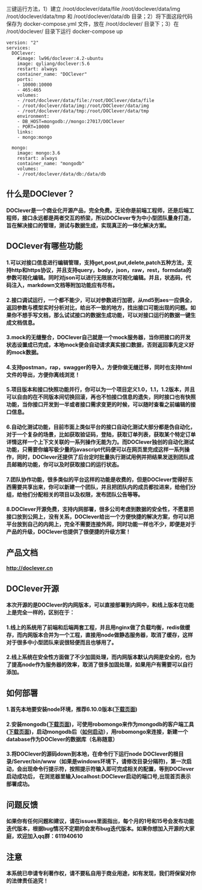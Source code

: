 三键运行方法，1）建立 /root/doclever/data/file /root/doclever/data/img /root/doclever/data/tmp 和 /root/doclever/data/db 目录；2）将下面这段代码保存为 docker-compose.yml 文件，放在 /root/doclever/ 目录下；3）在 /root/doclever/ 目录下运行 docker-compose up
```
version: "2"
services:
  DOClever:
    #image: lw96/doclever:4.2-ubuntu
    image: qyliang/doclever:5.6
    restart: always
    container_name: "DOClever"
    ports:
    - 10000:10000
    - 465:465
    volumes:
    - /root/doclever/data/file:/root/DOClever/data/file
    - /root/doclever/data/img:/root/DOClever/data/img
    - /root/doclever/data/tmp:/root/DOClever/data/tmp
    environment:
    - DB_HOST=mongodb://mongo:27017/DOClever
    - PORT=10000
    links:
    - mongo:mongo

  mongo:
    image: mongo:3.6
    restart: always
    container_name: "mongodb"
    volumes:
    - /root/doclever/data/db:/data/db
```
## 什么是DOClever？
#### DOClever是一个商业化开源产品，完全免费。无论你是前端工程师，还是后端工程师，接口永远都是两者交互的桥梁，所以DOClever专为中小型团队量身打造，旨在解决接口的管理，测试与数据生成，实现真正的一体化解决方案。
## DOClever有哪些功能
#### 1.可以对接口信息进行编辑管理，支持get,post,put,delete,patch五种方法，支持http和https协议，并且支持query，body，json，raw，rest，formdata的参数可视化编辑。同时对json可以进行无限层次可视化编辑。并且，状态码，代码注入，markdown文档等附加功能应有尽有。
#### 2.接口调试运行，一个都不能少，可以对参数进行加密，从md5到aes一应俱全，返回参数与模型实时分析对比，给出不一致的地方，找出接口可能出现的问题。如果你不想手写文档，那么试试接口的数据生成功能，可以对接口运行的数据一键生成文档信息。
#### 3.mock的无缝整合，DOClever自己就是一个mock服务器，当你把接口的开发状态设置成已完成，本地mock便会自动请求真实接口数据，否则返回事先定义好的mock数据。
#### 4.支持postman，rap，swagger的导入，方便你做无缝迁移，同时也支持html文件的导出，方便你离线浏览！
#### 5.项目版本和接口快照功能并行，你可以为一个项目定义1.0，1.1，1.2版本，并且可以自由的在不同版本间切换回滚，再也不怕接口信息的遗失，同时接口也有快照功能，当你接口开发到一半或者接口需求变更的时候，可以随时查看之前编辑的接口信息。
#### 6.自动化测试功能，目前市面上类似平台的接口自动化测试大部分都是伪自动化，对于一个复杂的场景，比如获取验证码，登陆，获取订单列表，获取某个特定订单详情这样一个上下文关联的一系列操作无能为力。而DOClever独创的自动化测试功能，只需要你编写极少量的javascript代码便可以在网页里完成这样一系列操作，同时，DOClever还提供了后台定时批量执行测试用例并把结果发送到团队成员邮箱的功能，你可以及时获取接口的运行状态。
#### 7.团队协作功能，很多类似的平台这样的功能是收费的，但是DOClever觉得好东西需要共享出来，你可以新建一个团队，并且把团队内的成员都拉进来，给他们分组，给他们分配相关的项目以及权限，发布团队公告等等。
#### 8.DOClever开源免费，支持内网部署，很多公司考虑到数据的安全性，不愿意把接口放到公网上，没有关系，DOClever给出一个方便快捷的解决方案，你可以把平台放到自己的内网上，完全不需要连接外网，同时功能一样也不少，即便是对于产品的升级，DOClever也提供了很便捷的升级方案！
## 产品文档
#### http://doclever.cn
## DOClever开源
#### 本次开源的是DOClever的内网版本，可以直接部署到内网中，和线上版本在功能上是完全一样的，区别在于：
#### 1.线上的系统用了前端和后端两套工程，并且用nginx做了负载均衡，redis做缓存，而内网版本合并为一个工程，直接用node做静态服务器，取消了缓存，这样对于很多中小型团队来说很轻便而且也够用了。
#### 2.线上系统在安全性方面做了不少加固处理，而内网版本默认内网是安全的，也为了提高node作为服务器的效率，取消了很多加固处理，如果用户有需要可以自行添加。
## 如何部署
#### 1.首先本地要安装node环境，推荐6.10.0版本([下载页面](https://nodejs.org/en/))
#### 2.安装mongodb([下载页面](https://www.mongodb.com/))，可使用robomongo来作为mongodb的客户端工具([下载页面](https://robomongo.org/))，启动mongodb后（[如何启动](http://www.open-open.com/lib/view/open1435117403544.html)），用robomongo来连接，新建一个database作为DOClever的数据库（名称随意）
#### 3.将DOClever的源码down到本地，在命令行下运行node DOClever的根目录/Server/bin/www（如果是windows环境下，请修改目录分隔符)，第一次启动，会出现命令行提示符，按照提示符输入即可完成相关的配置，等到DOClever启动成功后， 在浏览器里输入localhost:DOClever启动的端口号,出现首页表示部署成功。
## 问题反馈
#### 如果你有任何问题和建议，请在issues里面指出，每个月的1号和15号会发布功能迭代版本，根据bug情况不定期的会发布bug迭代版本。如果你想加入开源的大家庭，欢迎加入qq群：611940610
## 注意
#### 本系统已申请专利著作权，请不要私自用于商业用途，如有发现，我们将保留对你的法律责任追究！
